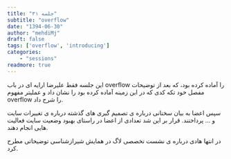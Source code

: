 ```yaml
---
title: "جلسه ۳۱"
subtitle: "overflow"
date: "1394-06-30"
author: "mehdiMj"
draft: false
tags: ['overflow', 'introducing']
categories:
    - "sessions"
readmore: true
---
```

این جلسه فقط علیرضا ارایه ای در باب overflow را آماده کرده بود، که بعد از توضیحات مفصل خود تکه کدی که در این زمینه آماده کرده بود را نشان داد و عملیتر مفهوم overflow را شرح داد.

سپس اعضا به بیان سخنانی درباره ی تصمیم گیری های گذشته درباره ی تغییرات سایت و … پرداختند. قرار بر این شد تعدادی از اعضا در راستای بهبود وضعیت سایت فعالیت هایی انجام دهند.

در انتها هادی درباره ی نشست تخصصی لاگ در همایش شیرازشناسی توضیحاتی مطرح کرد.

